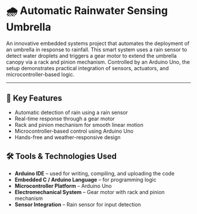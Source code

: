 # 🌧️ Automatic Rainwater Sensing Umbrella

An innovative embedded systems project that automates the deployment of an umbrella in response to rainfall. This smart system uses a rain sensor to detect water droplets and triggers a gear motor to extend the umbrella canopy via a rack and pinion mechanism. Controlled by an Arduino Uno, the setup demonstrates practical integration of sensors, actuators, and microcontroller-based logic.

---

## 🔧 Key Features

- Automatic detection of rain using a rain sensor
- Real-time response through a gear motor
- Rack and pinion mechanism for smooth linear motion
- Microcontroller-based control using Arduino Uno
- Hands-free and weather-responsive design

 ## 🛠️ Tools & Technologies Used

- **Arduino IDE** – used for writing, compiling, and uploading the code  
- **Embedded C / Arduino Language** – for programming logic  
- **Microcontroller Platform** – Arduino Uno  
- **Electromechanical System** – Gear motor with rack and pinion mechanism  
- **Sensor Integration** – Rain sensor for input detection



